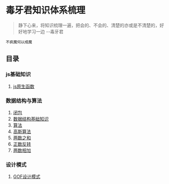 # 毒牙君知识体系梳理

> 静下心来，将知识梳理一遍，把会的、不会的、清楚的亦或是不清楚的，好好地学习一边 --毒牙君  
  
 ```不疯魔何以成魔```  
 
 ## 目录
 ### js基础知识
 1. [js原生函数](./js原生函数.md)
 
 ### 数据结构与算法
 1. [闭包](/closure.md)  
 2. [数据结构基础知识](./数据结构概念.md)  
 3. [算法](./算法.md)  
 4. [高斯算法](./高斯算法.md)
 5. [两数之和](./两数之和.md)
 6. [正数反转](./整数反转.md)
 7. [两数相加](./两数相加.md)
 
 ### 设计模式
 1. [GOF设计模式](GOF设计模式.md)

